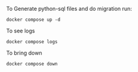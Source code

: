 To Generate python-sql files and do migration run:
```
docker compose up -d
```

To see logs
```
docker compose logs
```


To bring down
```
docker compose down
```
